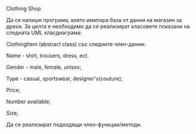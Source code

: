 Clothing Shop

Да се напише програма, която имитира база от данни на магазин за дрехи. За целта е необходимо да се реализират класовете показани на следната UML класдиаграма:


ClothingItem (abstract class) със следните член-данни:

  Name - shirt, trousers, dress, ect.
	
  Gender - male, female, unisex;
	
  Type - casual, sportswear, designer's(couture);
	
  Price;
	
  Number available;
	
  Size;
	
Да се реализират подходящи член-функции/методи.
